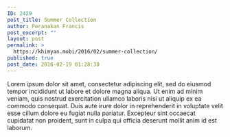 ```yaml
---
ID: 2429
post_title: Summer Collection
author: Peranakan Francis
post_excerpt: ""
layout: post
permalink: >
  https://khimyan.mobi/2016/02/summer-collection/
published: true
post_date: 2016-02-19 01:28:30
---
```

Lorem ipsum dolor sit amet, consectetur adipiscing elit, sed do eiusmod tempor incididunt ut labore et dolore magna aliqua. Ut enim ad minim veniam, quis nostrud exercitation ullamco laboris nisi ut aliquip ex ea commodo consequat. Duis aute irure dolor in reprehenderit in voluptate velit esse cillum dolore eu fugiat nulla pariatur. Excepteur sint occaecat cupidatat non proident, sunt in culpa qui officia deserunt mollit anim id est laborum.